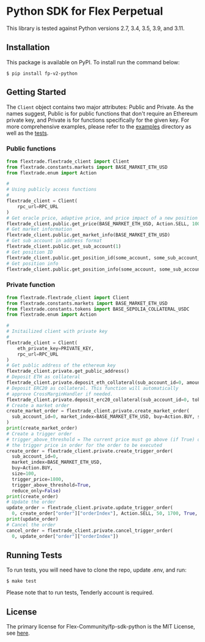 # Python SDK for Flex Perpetual

This library is tested against Python versions 2.7, 3.4, 3.5, 3.9, and 3.11.

## Installation

This package is available on PyPI. To install run the command below:

```
$ pip install fp-v2-python
```

## Getting Started

The `Client` object contains two major attributes: Public and Private. As the names suggest, Public is for public functions that don't require an Ethereum private key, and Private is for functions specifically for the given key. For more comprehensive examples, please refer to the [examples](https://github.com/Flex-Community/fp-sdk-python/tree/main/examples) directory as well as the [tests](https://github.com/Flex-Community/fp-sdk-python/tree/main/tests).

### Public functions

```python
from flextrade.flextrade_client import Client
from flextrade.constants.markets import BASE_MARKET_ETH_USD
from flextrade.enum import Action

#
# Using publicly access functions
#
flextrade_client = Client(
    rpc_url=RPC_URL
)
# Get oracle price, adaptive price, and price impact of a new position
flextrade_client.public.get_price(BASE_MARKET_ETH_USD, Action.SELL, 1000)
# Get market information
flextrade_client.public.get_market_info(BASE_MARKET_ETH_USD)
# Get sub account in address format
flextrade_client.public.get_sub_account(1)
# Get position ID
flextrade_client.public.get_position_id(some_account, some_sub_account_id, BASE_MARKET_ETH_USD)
# Get position info
flextrade_client.public.get_position_info(some_account, some_sub_account_id, BASE_MARKET_ETH_USD)
```

### Private function

```python
from flextrade.flextrade_client import Client
from flextrade.constants.markets import BASE_MARKET_ETH_USD
from flextrade.constants.tokens import BASE_SEPOLIA_COLLATERAL_USDC
from flextrade.enum import Action

#
# Initailized client with private key
#
flextrade_client = Client(
    eth_private_key=PRIVATE_KEY,
    rpc_url=RPC_URL
)
# Get public address of the ethereum key
flextrade_client.private.get_public_address()
# Deposit ETH as collateral
flextrade_client.private.deposit_eth_collateral(sub_account_id=0, amount=10.123)
# Deposit ERC20 as collateral. This function will automatically
# approve CrossMarginHandler if needed.
flextrade_client.private.deposit_erc20_collateral(sub_account_id=0, token_address=BASE_SEPOLIA_COLLATERAL_USDC, amount=100.10)
# Create a market order
create_market_order = flextrade_client.private.create_market_order(
  sub_account_id=0, market_index=BASE_MARKET_ETH_USD, buy=Action.BUY, size=100, reduce_only=False
)
print(create_market_order)
# Create a trigger order
# trigger_above_threshold = The current price must go above (if True) or below (if False)
# the trigger price in order for the order to be executed
create_order = flextrade_client.private.create_trigger_order(
  sub_account_id=0,
  market_index=BASE_MARKET_ETH_USD,
  buy=Action.BUY,
  size=100,
  trigger_price=1800,
  trigger_above_threshold=True,
  reduce_only=False)
print(create_order)
# Update the order
update_order = flextrade_client.private.update_trigger_order(
  0, create_order["order"]["orderIndex"], Action.SELL, 50, 1700, True, False)
print(update_order)
# Cancel the order
cancel_order = flextrade_client.private.cancel_trigger_order(
  0, update_order["order"]["orderIndex"])
```

## Running Tests

To run tests, you will need have to clone the repo, update .env, and run:

```
$ make test
```

Please note that to run tests, Tenderly account is required.

## License

The primary license for Flex-Community/fp-sdk-python is the MIT License, see [here](hhttps://github.com/Flex-Community/fp-sdk-python/blob/main/LICENSE).
